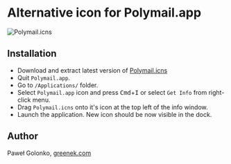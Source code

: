 # Alternative icon for Polymail.app

![Polymail.icns](https://raw.github.com/Greenek/polymail.icns/master/preview.png)

## Installation

- Download and extract latest version of [Polymail.icns](https://github.com/Greenek/polymail.icns/archive/v1.0.0.tar.gz)
- Quit `Polymail.app`.
- Go to `/Applications/` folder.
- Select `Polymail.app` icon and press <kbd>Cmd</kbd>+<kbd>I</kbd> or select `Get Info` from right-click menu.
- Drag `Polymail.icns` onto it's icon at the top left of the info window.
- Launch the application. New icon should be now visible in the dock.

## Author

Paweł Golonko, [greenek.com](http://greenek.com)
